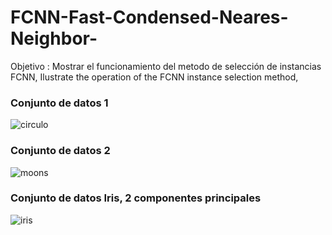 # FCNN-Fast-Condensed-Neares-Neighbor-

Objetivo : Mostrar el funcionamiento del metodo de selección de instancias FCNN,  Ilustrate the operation of the FCNN instance selection method,

### Conjunto de datos  1

![circulo](https://user-images.githubusercontent.com/101311053/170200632-fa67b2fe-e13e-42df-b5ba-9ff2cf239e20.gif)

###  Conjunto de datos 2

![moons](https://user-images.githubusercontent.com/101311053/170200675-1635be4f-9a2b-4648-830d-03f6aee2886c.gif)


###  Conjunto de datos Iris, 2 componentes principales

![iris](https://user-images.githubusercontent.com/101311053/170200576-eb77d1d0-c293-4d19-be50-7b486bb1bd15.gif)
